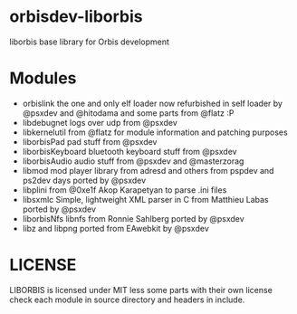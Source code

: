 # orbisdev-liborbis
liborbis base library for Orbis development


Modules
===================

- orbislink the one and only elf loader now refurbished in self loader by @psxdev and @hitodama and some parts from @flatz :P
- libdebugnet logs over udp from @psxdev
- libkernelutil from @flatz for module information and patching purposes
- liborbisPad pad stuff from @psxdev
- liborbisKeyboard bluetooth keyboard stuff from @psxdev
- liborbisAudio audio stuff from @psxdev and @masterzorag
- libmod mod player library from adresd and others from pspdev and ps2dev days ported by @psxdev
- libplini from @0xe1f Akop Karapetyan to parse .ini files
- libsxmlc Simple, lightweight XML parser in C from Matthieu Labas ported by @psxdev
- liborbisNfs libnfs from Ronnie Sahlberg ported by @psxdev
- libz and libpng ported from EAwebkit by @psxdev

LICENSE
===================

LIBORBIS is licensed under MIT less some parts with their own license check each module in source directory and headers in include.


